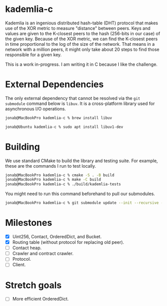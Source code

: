 # kademlia-c

Kademlia is an ingenious distributed hash-table (DHT) protocol that makes use of the XOR metric to measure "distance" between peers. Keys and values are given to the K-closest peers to the hash (256-bits in our case) of the given key. Because of the XOR metric, we can find the K-closest peers in time proportional to the log of the size of the network. That means in a network with a million peers, it might only take about 20 steps to find those responsible for a given key.

This is a work in-progress. I am writing it in C because I like the challenge.

# External Dependencies

The only external dependency that cannot be resolved via the `git submodule` command below is `libuv`. It is a cross-platform library used for asynchronous I/O operations.

```sh
jonab@MacBookPro kademlia-c % brew install libuv
```

```sh
jonab@Ubuntu kademlia-c % sudo apt install libuv1-dev
```

# Building

We use standard CMake to build the library and testing suite. For example, these are the commands I run to test locally.

```sh
jonab@MacBookPro kademlia-c % cmake -S . -B build
jonab@MacBookPro kademlia-c % make -C build
jonab@MacBookPro kademlia-c % ./build/kademlia-tests
```

You might need to run this command beforehand to pull our submodules.

```sh
jonab@MacBookPro kademlia-c % git submodule update --init --recursive --depth=1
```

# Milestones

- [x] Uint256, Contact, OrderedDict, and Bucket.
- [x] Routing table (without protocol for replacing old peer).
- [ ] Contact heap.
- [ ] Crawler and contract crawler.
- [ ] Protocol.
- [ ] Client.

# Stretch goals

- [ ] More efficient OrderedDict.
